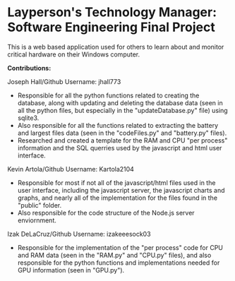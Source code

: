 # **Layperson's Technology Manager: Software Engineering Final Project**

This is a web based application used for others to learn about and monitor critical hardware on their Windows computer.

**Contributions:** <br/>

Joseph Hall/Github Username: jhall773
  * Responsible for all the python functions related to creating the database, along with updating and deleting the database data
    (seen in all the python files, but especially in the "updateDatabase.py" file) using sqlite3. 
  * Also responsible for all the functions related to extracting the battery and largest files data (seen in the "codeFiles.py" and "battery.py" files).
  * Researched and created a template for the RAM and CPU "per process" information and the SQL querries used by the javascript and html user interface.

Kevin Artola/Github Username: Kartola2104
  * Responsible for most if not all of the javascript/html files used in the user interface, including the javascript server, the javascript charts and graphs,
    and nearly all of the implementation for the files found in the "public" folder.
  * Also responsible for the code structure of the Node.js server enviornment.

Izak DeLaCruz/Github Username: izakeeesock03 
  * Responsible for the implementation of the "per process" code for CPU and RAM data (seen in the "RAM.py" and "CPU.py" files), and also responsible for
    the python functions and implementations needed for GPU information (seen in "GPU.py").             

